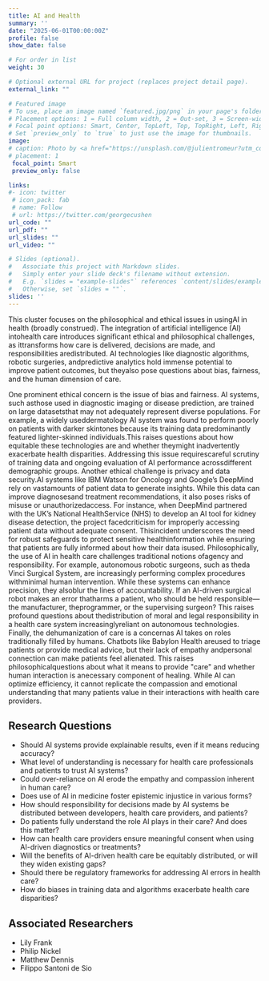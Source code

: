 ```yaml
---
title: AI and Health
summary: ''
date: "2025-06-01T00:00:00Z"
profile: false
show_date: false

# For order in list
weight: 30

# Optional external URL for project (replaces project detail page).
external_link: ""

# Featured image
# To use, place an image named `featured.jpg/png` in your page's folder.
# Placement options: 1 = Full column width, 2 = Out-set, 3 = Screen-width
# Focal point options: Smart, Center, TopLeft, Top, TopRight, Left, Right, BottomLeft, Bottom, BottomRight
# Set `preview_only` to `true` to just use the image for thumbnails.
image:
# caption: Photo by <a href="https://unsplash.com/@julientromeur?utm_content=creditCopyText&utm_medium=referral&utm_source=unsplash">julien Tromeur</a> on <a href="https://unsplash.com/photos/a-3d-image-of-a-human-with-a-red-circle-in-his-stomach-XChsbHDigQM?utm_content=creditCopyText&utm_medium=referral&utm_source=unsplash">Unsplash</a>
# placement: 1
 focal_point: Smart
 preview_only: false

links:
#- icon: twitter
 # icon_pack: fab
 # name: Follow
 # url: https://twitter.com/georgecushen
url_code: ""
url_pdf: ""
url_slides: ""
url_video: ""

# Slides (optional).
#   Associate this project with Markdown slides.
#   Simply enter your slide deck's filename without extension.
#   E.g. `slides = "example-slides"` references `content/slides/example-slides.md`.
#   Otherwise, set `slides = ""`.
slides: ''
---
```


This cluster focuses on the philosophical and ethical issues in usingAI in health (broadly construed). The integration of artificial intelligence (AI) intohealth care introduces significant ethical and philosophical challenges, as ittransforms how care is delivered, decisions are made, and responsibilities aredistributed. AI technologies like diagnostic algorithms, robotic surgeries, andpredictive analytics hold immense potential to improve patient outcomes, but theyalso pose questions about bias, fairness, and the human dimension of care.

One prominent ethical concern is the issue of bias and fairness. AI systems, such asthose used in diagnostic imaging or disease prediction, are trained on large datasetsthat may not adequately represent diverse populations. For example, a widely useddermatology AI system was found to perform poorly on patients with darker skintones because its training data predominantly featured lighter-skinned individuals.This raises questions about how equitable these technologies are and whether theymight inadvertently exacerbate health disparities. Addressing this issue requirescareful scrutiny of training data and ongoing evaluation of AI performance acrossdifferent demographic groups. Another ethical challenge is privacy and data security.AI systems like IBM Watson for Oncology and Google’s DeepMind rely on vastamounts of patient data to generate insights. While this data can improve diagnosesand treatment recommendations, it also poses risks of misuse or unauthorizedaccess. For instance, when DeepMind partnered with the UK’s National HealthService (NHS) to develop an AI tool for kidney disease detection, the project facedcriticism for improperly accessing patient data without adequate consent. Thisincident underscores the need for robust safeguards to protect sensitive healthinformation while ensuring that patients are fully informed about how their data isused. Philosophically, the use of AI in health care challenges traditional notions ofagency and responsibility. For example, autonomous robotic surgeons, such as theda Vinci Surgical System, are increasingly performing complex procedures withminimal human intervention. While these systems can enhance precision, they alsoblur the lines of accountability. If an AI-driven surgical robot makes an error thatharms a patient, who should be held responsible—the manufacturer, theprogrammer, or the supervising surgeon? This raises profound questions about thedistribution of moral and legal responsibility in a health care system increasinglyreliant on autonomous technologies. Finally, the dehumanization of care is a concernas AI takes on roles traditionally filled by humans. Chatbots like Babylon Health areused to triage patients or provide medical advice, but their lack of empathy andpersonal connection can make patients feel alienated. This raises philosophicalquestions about what it means to provide "care" and whether human interaction is anecessary component of healing. While AI can optimize efficiency, it cannot replicate the compassion and emotional understanding that many patients value in their interactions with health care providers.

## Research Questions

- Should AI systems provide explainable results, even if it means reducing accuracy?
- What level of understanding is necessary for health care professionals and patients to trust AI systems?
- Could over-reliance on AI erode the empathy and compassion inherent in human care?
- Does use of AI in medicine foster epistemic injustice in various forms?
- How should responsibility for decisions made by AI systems be distributed between developers, health care providers, and patients?
- Do patients fully understand the role AI plays in their care? And does this matter?
- How can health care providers ensure meaningful consent when using AI-driven diagnostics or treatments?
- Will the benefits of AI-driven health care be equitably distributed, or will they widen existing gaps?
- Should there be regulatory frameworks for addressing AI errors in health care?
- How do biases in training data and algorithms exacerbate health care disparities?

## Associated Researchers

- Lily Frank
- Philip Nickel
- Matthew Dennis
- Filippo Santoni de Sio
